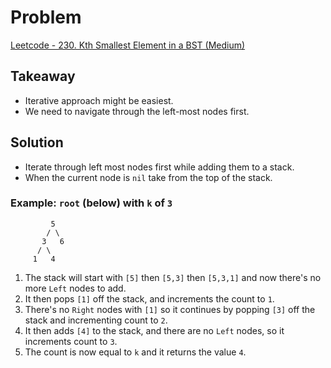 # Problem
[Leetcode - 230. Kth Smallest Element in a BST (Medium)](https://leetcode.com/problems/kth-smallest-element-in-a-bst/)

## Takeaway
- Iterative approach might be easiest.
- We need to navigate through the left-most nodes first.

## Solution
- Iterate through left most nodes first while adding them to a stack.
- When the current node is `nil` take from the top of the stack.

### Example: `root` (below) with `k` of `3`
```
         5
        / \
       3   6
      / \
     1   4
```

1. The stack will start with `[5]` then `[5,3]` then `[5,3,1]` and now there's no more `Left` nodes to add.
2. It then pops `[1]` off the stack, and increments the count to `1`.
3. There's no `Right` nodes with `[1]` so it continues by popping `[3]` off the stack and incrementing count to `2`.
4. It then adds `[4]` to the stack, and there are no `Left` nodes, so it increments count to `3`.
5. The count is now equal to `k` and it returns the value `4`.
